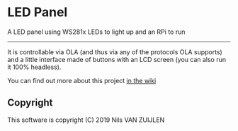 LED Panel
=========

A LED panel using WS281x LEDs to light up and an RPi to run

---------

It is controllable via OLA (and thus via any of the protocols OLA supports) and a little interface made of buttons with an LCD screen (you can also run it 100% headless).

You can find out more about this project [in the wiki](https://github.com/nils-van-zuijlen/led-panel/wiki)

## Copyright

This software is copyright (C) 2019 Nils VAN ZUIJLEN
